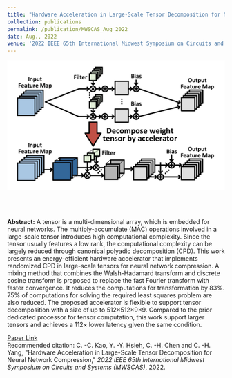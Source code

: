 ```yaml
---
title: "Hardware Acceleration in Large-Scale Tensor Decomposition for Neural Network Compression"
collection: publications
permalink: /publication/MWSCAS_Aug_2022
date: Aug., 2022
venue: '2022 IEEE 65th International Midwest Symposium on Circuits and Systems (MWSCAS)'
---
```

<p align="center">
<img src='/images/publications/Tensor_Decomposition.jpg' width='600' > 
</p><br>

<br>

**Abstract:** A tensor is a multi-dimensional array, which is embedded for neural networks. The multiply-accumulate (MAC) operations involved in a large-scale tensor introduces high computational complexity. Since the tensor usually features a low rank, the computational complexity can be largely reduced through canonical polyadic decomposition (CPD). This work presents an energy-efficient hardware accelerator that implements randomized CPD in large-scale tensors for neural network compression. A mixing method that combines the Walsh-Hadamard transform and discrete cosine transform is proposed to replace the fast Fourier transform with faster convergence. It reduces the computations for transformation by 83%. 75% of computations for solving the required least squares problem are also reduced. The proposed accelerator is flexible to support tensor decomposition with a size of up to 512×512×9×9. Compared to the prior dedicated processor for tensor computation, this work support larger tensors and achieves a 112× lower latency given the same condition.

[Paper Link](http://jacky1229.github.io/files/publication_papers/Hardware_Acceleration_in_Large-Scale_Tensor_Decomposition_for_Neural_Network_Compression.pdf)<br>
Recommended citation: C. -C. Kao, Y. -Y. Hsieh, C. -H. Chen and C. -H. Yang, "Hardware Acceleration in Large-Scale Tensor Decomposition for Neural Network Compression," <i>2022 IEEE 65th International Midwest Symposium on Circuits and Systems (MWSCAS)</i>, 2022.